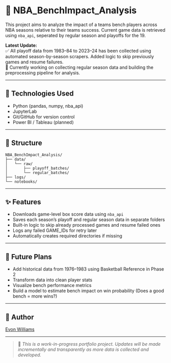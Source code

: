 # 🏀 NBA_BenchImpact_Analysis

This project aims to analyze the impact of a teams bench players across NBA seasons relative to their teams success. Current game data is retrieved using `nba_api`, seperated by regular season and playoffs for the 19.  

**Latest Update:**  
✅ All playoff data from 1983–84 to 2023–24 has been collected using automated season-by-season scrapers. Added logic to skip previously games and resume failures.  
🔄 Currently working on collecting regular season data and building the preprocessing pipeline for analysis.

---

## 🧠 Technologies Used

- Python (pandas, numpy, nba_api)
- JupyterLab
- Git/GitHub for version control
- Power BI / Tableau (planned)

---

## 📁 Structure
```
NBA_BenchImpact_Analysis/
├── data/
│   └── raw/
│       ├── playoff_batches/
│       └── regular_batches/
├── logs/
└── notebooks/
```
---

## ✨ Features

- Downloads game-level box score data using `nba_api`
- Saves each season’s playoff and regular season data in separate folders
- Built-in logic to skip already processed games and resume failed ones
- Logs any failed GAME_IDs for retry later
- Automatically creates required directories if missing

---

## 📌 Future Plans

- Add historical data from 1976–1983 using Basketball Reference in Phase 2
- Transform data into clean player stats
- Visualize bench performance metrics
- Build a model to estimate bench impact on win probability (Does a good bench = more wins?)

---

## 👤 Author

[Evon Williams](https://www.linkedin.com/in/evon-williams-03729989)

---

> 📂 *This is a work-in-progress portfolio project. Updates will be made incrementally and transparently as more data is collected and developed.*
